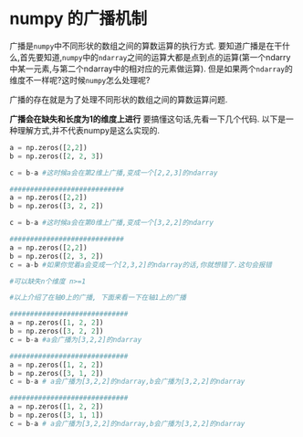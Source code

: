 # numpy 的广播机制

广播是`numpy`中不同形状的数组之间的算数运算的执行方式.
要知道广播是在干什么,首先要知道,`numpy`中的`ndarray`之间的运算大都是点到点的运算(第一个ndarry中某一元素,与第二个ndarray中的相对应的元素做运算). 但是如果两个`ndarray`的维度不一样呢?这时候`numpy`怎么处理呢?

广播的存在就是为了处理不同形状的数组之间的算数运算问题.

**广播会在缺失和长度为1的维度上进行**
要搞懂这句话,先看一下几个代码. 以下是一种理解方式,并不代表numpy是这么实现的.
```python
a = np.zeros([2,2])
b = np.zeros([2, 2, 3])

c = b-a #这时候a会在第2维上广播,变成一个[2,2,3]的ndarray

############################
a = np.zeros([2,2])
b = np.zeros([3, 2, 2])

c = b-a #这时候a会在第0维上广播,变成一个[3,2,2]的ndarry

############################
a = np.zeros([2,2])
b = np.zeros([2, 3, 2])
c = a-b #如果你觉着a会变成一个[2,3,2]的ndarray的话,你就想错了.这句会报错

#可以缺失n个维度 n>=1

#以上介绍了在轴0上的广播, 下面来看一下在轴1上的广播

#############################
a = np.zeros([1, 2, 2])
b = np.zeros([3, 2, 2])
c = b-a #a会广播为[3,2,2]的ndarray

#############################
a = np.zeros([1, 2, 2])
b = np.zeros([3, 1, 2])
c = b-a # a会广播为[3,2,2]的ndarray,b会广播为[3,2,2]的ndarray

#############################
a = np.zeros([1, 2, 2])
b = np.zeros([3, 1, 1])
c = b-a # a会广播为[3,2,2]的ndarray,b会广播为[3,2,2]的ndarray
```

